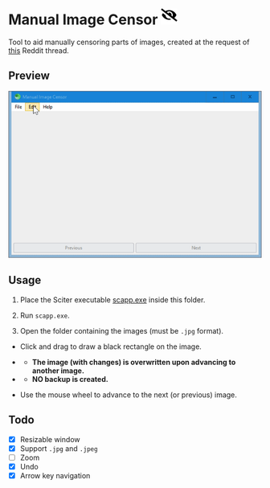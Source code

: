 # Manual Image Censor <img src="icon.svg" width="32" height="32"/>

Tool to aid manually censoring parts of images, created at the request of [this](https://old.reddit.com/r/software/comments/k06117/looking_for_a_program_to_easily_draw_black_boxes/) Reddit thread.

## Preview

![screenshot](preview.gif)

## Usage

1. Place the Sciter executable [scapp.exe](https://github.com/c-smile/sciter-sdk/tree/master/bin.win/x64) inside this folder.

2. Run `scapp.exe`.

3. Open the folder containing the images (must be `.jpg` format).

-  Click and drag to draw a black rectangle on the image.  
- - **The image (with changes) is overwritten upon advancing to another image.**
- - **NO backup is created.**

-  Use the mouse wheel to advance to the next (or previous) image.

## Todo

- [x] Resizable window
- [x] Support `.jpg` and `.jpeg`
- [ ] Zoom
- [x] Undo
- [x] Arrow key navigation

